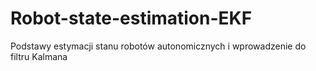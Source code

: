 # Robot-state-estimation-EKF
Podstawy estymacji stanu robotów autonomicznych i wprowadzenie do filtru Kalmana
